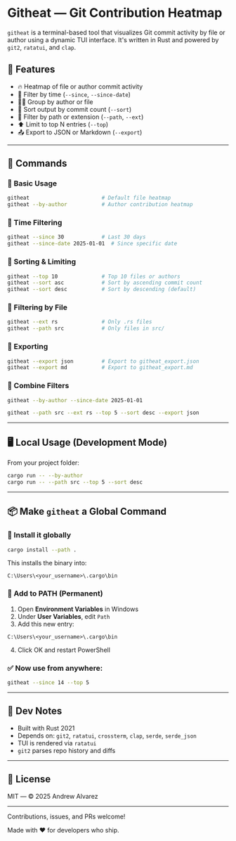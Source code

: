 # Githeat — Git Contribution Heatmap

`githeat` is a terminal-based tool that visualizes Git commit activity by file or author using a dynamic TUI interface. It's written in Rust and powered by `git2`, `ratatui`, and `clap`.

## 🚀 Features

- 🔥 Heatmap of file or author commit activity
- 📅 Filter by time (`--since`, `--since-date`)
- 🧑‍💻 Group by author or file
- 🧹 Sort output by commit count (`--sort`)
- 🎯 Filter by path or extension (`--path`, `--ext`)
- ⬆️ Limit to top N entries (`--top`)
- 📤 Export to JSON or Markdown (`--export`)

---

## 🧪 Commands

### 🔹 Basic Usage
```sh
githeat                       # Default file heatmap
githeat --by-author           # Author contribution heatmap
```

### 🔹 Time Filtering
```sh
githeat --since 30            # Last 30 days
githeat --since-date 2025-01-01  # Since specific date
```

### 🔹 Sorting & Limiting
```sh
githeat --top 10              # Top 10 files or authors
githeat --sort asc            # Sort by ascending commit count
githeat --sort desc           # Sort by descending (default)
```

### 🔹 Filtering by File
```sh
githeat --ext rs              # Only .rs files
githeat --path src            # Only files in src/
```

### 🔹 Exporting
```sh
githeat --export json         # Export to githeat_export.json
githeat --export md           # Export to githeat_export.md
```

### 🔹 Combine Filters
```sh
githeat --by-author --since-date 2025-01-01

githeat --path src --ext rs --top 5 --sort desc --export json
```

---

## 🖥️ Local Usage (Development Mode)

From your project folder:
```sh
cargo run -- --by-author
cargo run -- --path src --top 5 --sort desc
```

---

## 📦 Make `githeat` a Global Command

### 🔧 Install it globally
```sh
cargo install --path .
```

This installs the binary into:
```
C:\Users\<your_username>\.cargo\bin
```

### 🧭 Add to PATH (Permanent)
1. Open **Environment Variables** in Windows
2. Under **User Variables**, edit `Path`
3. Add this new entry:
```
C:\Users\<your_username>\.cargo\bin
```
4. Click OK and restart PowerShell

### ✅ Now use from anywhere:
```sh
githeat --since 14 --top 5
```

---

## 🔧 Dev Notes

- Built with Rust 2021
- Depends on: `git2`, `ratatui`, `crossterm`, `clap`, `serde`, `serde_json`
- TUI is rendered via `ratatui`
- `git2` parses repo history and diffs

---

## 📄 License
MIT — © 2025 Andrew Alvarez

---

Contributions, issues, and PRs welcome!

Made with ❤️ for developers who ship.

